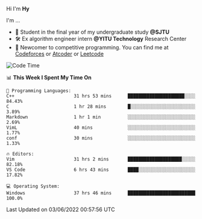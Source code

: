 Hi I'm **Hy**

I'm ...
- 📖 Student in the final year of my undergraduate study **@SJTU**
- 🛠️ Ex algorithm engineer intern **@YITU Technology** Research Center
- 🏅 Newcomer to competitive programming. You can find me at [Codeforces](https://codeforces.com/profile/Hy3) or [Atcoder](https://atcoder.jp/users/Hy3) or [Leetcode](https://leetcode-cn.com/u/_hy3/)


<!--START_SECTION:waka-->
![Code Time](http://img.shields.io/badge/Code%20Time-0%20secs-blue)

📊 **This Week I Spent My Time On** 

```text
💬 Programming Languages: 
C++                      31 hrs 53 mins      █████████████████████░░░░   84.43% 
C                        1 hr 28 mins        █░░░░░░░░░░░░░░░░░░░░░░░░   3.89% 
Markdown                 1 hr 1 min          ░░░░░░░░░░░░░░░░░░░░░░░░░   2.69% 
VimL                     40 mins             ░░░░░░░░░░░░░░░░░░░░░░░░░   1.77% 
conf                     30 mins             ░░░░░░░░░░░░░░░░░░░░░░░░░   1.33%

🔥 Editors: 
Vim                      31 hrs 2 mins       ████████████████████░░░░░   82.18% 
VS Code                  6 hrs 43 mins       ████░░░░░░░░░░░░░░░░░░░░░   17.82%

💻 Operating System: 
Windows                  37 hrs 46 mins      █████████████████████████   100.0%

```


 Last Updated on 03/06/2022 00:57:56 UTC
<!--END_SECTION:waka-->

